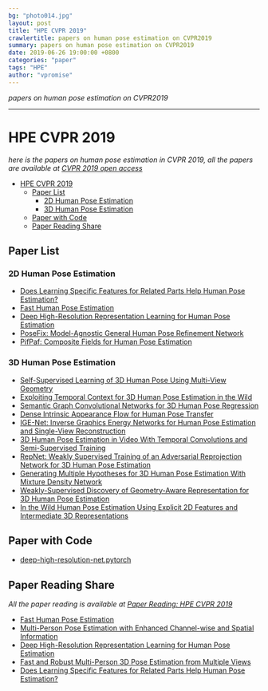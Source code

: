 ```yaml
---
bg: "photo014.jpg"
layout: post
title: "HPE CVPR 2019"
crawlertitle: papers on human pose estimation on CVPR2019
summary: papers on human pose estimation on CVPR2019
date: 2019-06-26 19:00:00 +0800
categories: "paper"
tags: "HPE"
author: "vpromise"
---
```


*papers on human pose estimation on CVPR2019*

---

# HPE CVPR 2019 

*here is the papers on human pose estimation in CVPR 2019, all the papers are available at [CVPR 2019 open access](http://openaccess.thecvf.com/CVPR2019.py)*

- [HPE CVPR 2019](#hpe-cvpr-2019)
  - [Paper List](#paper-list)
    - [2D Human Pose Estimation](#2d-human-pose-estimation)
    - [3D Human Pose Estimation](#3d-human-pose-estimation)
  - [Paper with Code](#paper-with-code)
  - [Paper Reading Share](#paper-reading-share)

## Paper List

### 2D Human Pose Estimation

- [Does Learning Specific Features for Related Parts Help Human Pose Estimation?](http://openaccess.thecvf.com/content_CVPR_2019/papers/Tang_Does_Learning_Specific_Features_for_Related_Parts_Help_Human_Pose_CVPR_2019_paper.pdf)
- [Fast Human Pose Estimation](http://openaccess.thecvf.com/content_CVPR_2019/papers/Zhang_Fast_Human_Pose_Estimation_CVPR_2019_paper.pdf)
- [Deep High-Resolution Representation Learning for Human Pose Estimation](http://openaccess.thecvf.com/content_CVPR_2019/papers/Sun_Deep_High-Resolution_Representation_Learning_for_Human_Pose_Estimation_CVPR_2019_paper.pdf)
- [PoseFix: Model-Agnostic General Human Pose Refinement Network](http://openaccess.thecvf.com/content_CVPR_2019/papers/Moon_PoseFix_Model-Agnostic_General_Human_Pose_Refinement_Network_CVPR_2019_paper.pdf)
- [PifPaf: Composite Fields for Human Pose Estimation](http://openaccess.thecvf.com/content_CVPR_2019/papers/Kreiss_PifPaf_Composite_Fields_for_Human_Pose_Estimation_CVPR_2019_paper.pdf)

### 3D Human Pose Estimation

- [Self-Supervised Learning of 3D Human Pose Using Multi-View Geometry](http://openaccess.thecvf.com/content_CVPR_2019/papers/Kocabas_Self-Supervised_Learning_of_3D_Human_Pose_Using_Multi-View_Geometry_CVPR_2019_paper.pdf)
- [Exploiting Temporal Context for 3D Human Pose Estimation in the Wild](http://openaccess.thecvf.com/content_CVPR_2019/papers/Arnab_Exploiting_Temporal_Context_for_3D_Human_Pose_Estimation_in_the_CVPR_2019_paper.pdf)
- [Semantic Graph Convolutional Networks for 3D Human Pose Regression](http://openaccess.thecvf.com/content_CVPR_2019/papers/Zhao_Semantic_Graph_Convolutional_Networks_for_3D_Human_Pose_Regression_CVPR_2019_paper.pdf)
- [Dense Intrinsic Appearance Flow for Human Pose Transfer](http://openaccess.thecvf.com/content_CVPR_2019/papers/Li_Dense_Intrinsic_Appearance_Flow_for_Human_Pose_Transfer_CVPR_2019_paper.pdf)
- [IGE-Net: Inverse Graphics Energy Networks for Human Pose Estimation and Single-View Reconstruction](http://openaccess.thecvf.com/content_CVPR_2019/papers/Jack_IGE-Net_Inverse_Graphics_Energy_Networks_for_Human_Pose_Estimation_and_CVPR_2019_paper.pdf)
- [3D Human Pose Estimation in Video With Temporal Convolutions and Semi-Supervised Training](http://openaccess.thecvf.com/content_CVPR_2019/papers/Pavllo_3D_Human_Pose_Estimation_in_Video_With_Temporal_Convolutions_and_CVPR_2019_paper.pdf)
- [RepNet: Weakly Supervised Training of an Adversarial Reprojection Network for 3D Human Pose Estimation](http://openaccess.thecvf.com/content_CVPR_2019/papers/Wandt_RepNet_Weakly_Supervised_Training_of_an_Adversarial_Reprojection_Network_for_CVPR_2019_paper.pdf)
- [Generating Multiple Hypotheses for 3D Human Pose Estimation With Mixture Density Network](http://openaccess.thecvf.com/content_CVPR_2019/papers/Li_Generating_Multiple_Hypotheses_for_3D_Human_Pose_Estimation_With_Mixture_CVPR_2019_paper.pdf)
- [Weakly-Supervised Discovery of Geometry-Aware Representation for 3D Human Pose Estimation](http://openaccess.thecvf.com/content_CVPR_2019/papers/Chen_Weakly-Supervised_Discovery_of_Geometry-Aware_Representation_for_3D_Human_Pose_Estimation_CVPR_2019_paper.pdf)
- [In the Wild Human Pose Estimation Using Explicit 2D Features and Intermediate 3D Representations](http://openaccess.thecvf.com/content_CVPR_2019/papers/Habibie_In_the_Wild_Human_Pose_Estimation_Using_Explicit_2D_Features_CVPR_2019_paper.pdf)

## Paper with Code

- [deep-high-resolution-net.pytorch](https://github.com/leoxiaobin/deep-high-resolution-net.pytorch)

## Paper Reading Share

*All the paper reading is available at [Paper Reading: HPE CVPR 2019](./Paper_Reading:HPE_CVPR_2019.md)*

- [Fast Human Pose Estimation](https://vpromise.github.io/paper/23-FPD/)
- [Multi-Person Pose Estimation with Enhanced Channel-wise and Spatial Information](https://vpromise.github.io/paper/24-Multi-HPE/)
- [Deep High-Resolution Representation Learning for Human Pose Estimation](https://vpromise.github.io/paper/25-HRNet/)
- [Fast and Robust Multi-Person 3D Pose Estimation from Multiple Views](https://vpromise.github.io/paper/26-3D-HPE/)
- [Does Learning Specific Features for Related Parts Help Human Pose Estimation?](https://vpromise.github.io/paper/27-Related-Parts-in-HPE/)
